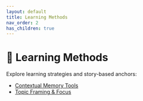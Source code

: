 ```yaml
---
layout: default
title: Learning Methods 
nav_order: 2
has_children: true
---
```


# 🧠 Learning Methods

Explore learning strategies and story-based anchors:

- [Contextual Memory Tools](Context.md)
- [Topic Framing & Focus](Topic.md)
